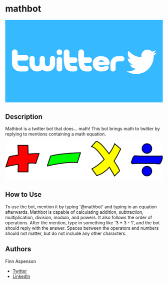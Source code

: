 # mathbot

![](assets/twitter-logo.jpeg)

## Description

Mathbot is a twitter bot that does... math! This bot brings math to twitter by replying to mentions containing a math equation.

![](assets/operators.png)

## How to Use

To use the bot, mention it by typing '@mathbot' and typing in an equation afterwards. Mathbot is capable of calculating addition, subtraction, multiplication, division, modulo, and powers. It also follows the order of operations. After the mention, type in something like '3 + 3 - 1', and the bot should reply with the answer. Spaces between the operators and numbers should not matter, but do not include any other characters.

## Authors

Finn Aspenson
* [Twitter](https://twitter.com/FAspenson)
* [LinkedIn](https://www.linkedin.com/in/finn-aspenson-0a23841b6/)